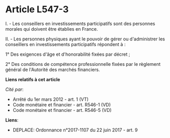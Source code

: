 # Article L547-3

I. - Les conseillers en investissements participatifs sont des personnes morales qui doivent être établies en France. 

II. - Les personnes physiques ayant le pouvoir de gérer ou d'administrer les conseillers en investissements participatifs
répondent à : 

1° Des exigences d'âge et d'honorabilité fixées par décret ; 

2° Des conditions de compétence professionnelle fixées par le règlement général de l'Autorité des marchés financiers.

**Liens relatifs à cet article**

_Cité par_:

  - Arrêté du 1er mars 2012 - art. 1 (VT)
  - Code monétaire et financier - art. R546-1 (VD)
  - Code monétaire et financier - art. R546-5 (VD)

**Liens**:

  - DEPLACE: Ordonnance n°2017-1107 du 22 juin 2017 - art. 9
